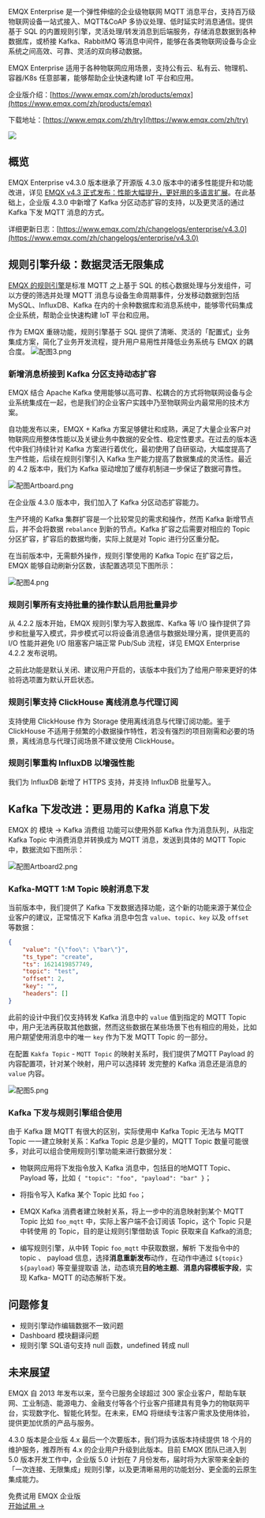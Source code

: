 EMQX Enterprise 是一个弹性伸缩的企业级物联网 MQTT 消息平台，支持百万级物联网设备一站式接入、MQTT&CoAP 多协议处理、低时延实时消息通信。提供基于 SQL 的内置规则引擎，灵活处理/转发消息到后端服务，存储消息数据到各种数据库，或桥接 Kafka、RabbitMQ 等消息中间件，能够在各类物联网设备与企业系统之间高效、可靠、灵活的双向移动数据。

EMQX Enterprise 适用于各种物联网应用场景，支持公有云、私有云、物理机、容器/K8s 任意部署，能够帮助企业快速构建 IoT 平台和应用。

企业版介绍：[https://www.emqx.com/zh/products/emqx](https://www.emqx.com/zh/products/emqx)

下载地址：[https://www.emqx.com/zh/try](https://www.emqx.com/zh/try)



![](https://assets.emqx.com/images/4b87d5ae6dc17bb84f6414e4d8fc504c.png)



## 概览

EMQX Enterprise v4.3.0 版本继承了开源版 4.3.0 版本中的诸多性能提升和功能改进，详见 [EMQX v4.3 正式发布：性能大幅提升，更好用的多语言扩展](https://www.emqx.com/zh/blog/emqx-4-3-0-release-notes)。在此基础上，企业版 4.3.0 中新增了 Kafka 分区动态扩容的支持，以及更灵活的通过 Kafka 下发 MQTT 消息的方式。

详细更新日志：[https://www.emqx.com/zh/changelogs/enterprise/v4.3.0](https://www.emqx.com/zh/changelogs/enterprise/v4.3.0)



## 规则引擎升级：数据灵活无限集成

[EMQX 的规则引擎](https://docs.emqx.com/zh/enterprise/v4.4/rule/rule-engine.html)是标准 MQTT 之上基于 SQL 的核心数据处理与分发组件，可以方便的筛选并处理 MQTT 消息与设备生命周期事件，分发移动数据到包括 MySQL、InfluxDB、Kafka 在内的十余种数据库和消息系统中，能够零代码集成企业系统，帮助企业快速构建 IoT 平台和应用。

作为 EMQX 重磅功能，规则引擎基于 SQL 提供了清晰、灵活的「配置式」业务集成方案，简化了业务开发流程，提升用户易用性并降低业务系统与 EMQX 的耦合度。
![配图3.png](https://assets.emqx.com/images/40b090be34291c0d202613e2598ff767.png)

### 新增消息桥接到 Kafka 分区支持动态扩容

EMQX 结合 Apache Kafka 使用能够以高可靠、松耦合的方式将物联网设备与企业系统集成在一起，也是我们的企业客户实践中乃至物联网业内最常用的技术方案。

自功能发布以来，EMQX + Kafka 方案足够健壮和成熟，满足了大量企业客户对物联网应用整体性能以及关键业务中数据的安全性、稳定性要求。在过去的版本迭代中我们持续针对 Kafka 方案进行着优化，最初使用了自研驱动，大幅度提高了生产性能，后续在规则引擎引入 Kafka 生产能力提高了数据集成的灵活性。最近的 4.2 版本中，我们为 Kafka 驱动增加了缓存机制进一步保证了数据可靠性。

![配图Artboard.png](https://assets.emqx.com/images/12d0fb25e06f518e620cf718b094b85c.png)

在企业版 4.3.0 版本中，我们加入了 Kafka 分区动态扩容能力。

生产环境的 Kafka 集群扩容是一个比较常见的需求和操作，然而 Kafka 新增节点后，并不会将数据 `rebalance` 到新的节点。Kafka 扩容之后需要对相应的 Topic 分区扩容，扩容后的数据均衡，实际上就是对 Topic 进行分区重分配。

在当前版本中，无需额外操作，规则引擎使用的 Kafka Topic 在扩容之后， EMQX 能够自动刷新分区数，该配置选项见下图所示：

![配图4.png](https://assets.emqx.com/images/97d72c45072d70cf0e15ca35df1b47ae.png)


### 规则引擎所有支持批量的操作默认启用批量异步

从 4.2.2 版本开始，EMQX 规则引擎为写入数据库、Kafka 等 I/O 操作提供了异步和批量写入模式，异步模式可以将设备消息通信与数据处理分离，提供更高的 I/O 性能并避免 I/O 阻塞客户端正常 Pub/Sub 流程，详见 EMQX Enterprise 4.2.2 发布说明。

之前此功能是默认关闭、建议用户开启的，该版本中我们为了给用户带来更好的体验将选项置为默认开启状态。

### 规则引擎支持 ClickHouse 离线消息与代理订阅

支持使用 ClickHouse 作为 Storage 使用离线消息与代理订阅功能。鉴于 ClickHouse 不适用于频繁的小数据操作特性，若没有强烈的项目刚需和必要的场景，离线消息与代理订阅场景不建议使用 ClickHouse。



### 规则引擎重构 InfluxDB 以增强性能

我们为 InfluxDB 新增了 HTTPS 支持，并支持 InfluxDB 批量写入。



## Kafka 下发改进：更易用的 Kafka 消息下发

EMQX 的 模块 -> Kafka 消费组 功能可以使用外部 Kafka 作为消息队列，从指定 Kafka Topic 中消费消息并转换成为 MQTT 消息，发送到具体的 MQTT Topic 中，数据流如下图所示：

![配图Artboard2.png](https://assets.emqx.com/images/9fe7501172ea1e95ec7052c733c1c8ec.png)

### Kafka-MQTT 1:M Topic 映射消息下发

当前版本中，我们提供了 Kafka 下发数据选择功能，这个新的功能来源于某位企业客户的建议，正常情况下 Kafka 消息中包含 `value`、`topic`、`key` 以及 `offset` 等数据：

```json
{
    "value": "{\"foo\": \"bar\"}",
    "ts_type": "create",
    "ts": 1621419857749,
    "topic": "test",
    "offset": 2,
    "key": "",
    "headers": []
}
```

此前的设计中我们仅支持转发 Kafka 消息中的 `value` 值到指定的 MQTT Topic 中，用户无法再获取其他数据，然而这些数据在某些场景下也有相应的用处，比如用户期望使用消息中的唯一 `key` 作为下发 MQTT Topic 的一部分。

在配置 `Kakfa Topic` - `MQTT Topic` 的映射关系时，我们提供了MQTT Payload 的内容配置项，针对某个映射，用户可以选择转 发完整的 Kafka 消息还是消息的 `value` 内容。


![配图5.png](https://assets.emqx.com/images/75d08b256fd1db259bf8369aeb184081.png)


### Kafka 下发与规则引擎组合使用

由于 Kafka 跟 MQTT 有很大的区别，实际使用中 Kafka Topic 无法与 MQTT Topic 一一建立映射关系：Kafka Topic 总是少量的，MQTT Topic 数量可能很多，对此可以组合使用规则引擎功能来进行数据分发：

- 物联网应用将下发指令放入 Kafka 消息中，包括目的地MQTT Topic、Payload 等，比如 `{ "topic": "foo", "payload": "bar" }`；

- 将指令写入 Kafka 某个 Topic 比如 `foo`；

- EMQX Kafka 消费者建立映射关系，将上一步中的消息映射到某个 MQTT Topic 比如 `foo_mqtt` 中，实际上客户端不会订阅该 Topic，这个 Topic 只是中转使用 的 Topic，目的是让规则引擎借助该 Topic 获取来自 Kafka的消息;

- 编写规则引擎，从中转 Topic `foo_mqtt` 中获取数据，解析 下发指令中的 topic 、 payload 信息，选择**消息重新发布**动作，在动作中通过 `${topic} ${payload}` 等变量提取语 法，动态填充**目的地主题**、**消息内容模板字段**，实现 Kafka- MQTT 的动态解析下发。



## 问题修复

- 规则引擎动作编辑数据不一致问题
- Dashboard 模块翻译问题
- 规则引擎 SQL语句支持 null 函数，undefined 转成 null

## 未来展望

EMQX 自 2013 年发布以来，至今已服务全球超过 300 家企业客户，帮助车联网、工业制造、能源电力、金融支付等各个行业客户搭建具有竞争力的物联网平台，实现数字化、智能化转型。在未来，EMQ 将继续专注客户需求及使用体验，提供更加优质的产品与服务。

4.3.0 版本是企业版 4.x 最后一个次要版本，我们将为该版本持续提供 18 个月的维护服务，推荐所有 4.x 的企业用户升级到此版本。目前 EMQX 团队已进入到 5.0 版本开发工作中，企业版 5.0 计划在 7 月份发布，届时将为大家带来全新的「一次连接、无限集成」规则引擎，以及更清晰易用的功能划分、更全面的云原生集成能力。


<section class="promotion">
    <div>
        免费试用 EMQX 企业版
    </div>
    <a href="https://www.emqx.com/zh/try?product=enterprise" class="button is-gradient px-5">开始试用 →</a >
</section>
